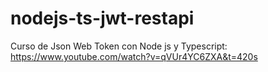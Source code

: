 # nodejs-ts-jwt-restapi
 Curso de Json Web Token con Node js y Typescript: https://www.youtube.com/watch?v=qVUr4YC6ZXA&t=420s
